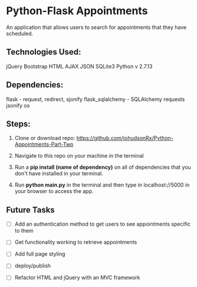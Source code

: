 # Python-Flask Appointments
An application that allows users to search for appointments that they have scheduled.

## Technologies Used:
jQuery
Bootstrap
HTML
AJAX
JSON
SQLite3
Python v 2.7.13

## Dependencies:
flask - request, redirect, sjonify
flask_sqlalchemy - SQLAlchemy
requests
jsonify
os

## Steps:

1. Clone or download repo: https://github.com/johudsonRx/Python-Appointments-Part-Two

2. Navigate to this repo on your machine in the terminal

3. Run a **pip install (name of dependency)** on all of dependencies that you don't have installed in your terminal.

4. Run **python main.py** in the terminal and then type in localhost://5000 in your browser to access the app.

## Future Tasks


- [ ] Add an authentication method to get users to see appointments specific to them
- [ ] Get functionality working to retrieve appointments 
- [ ] Add full page styling
- [ ] deploy/publish
- [ ] Refactor HTML and jQuery with an MVC framework


